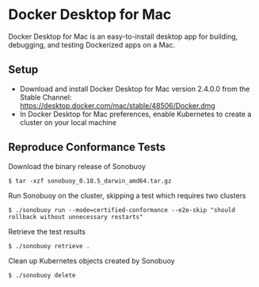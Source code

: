 # Docker Desktop for Mac

Docker Desktop for Mac is an easy-to-install desktop app for building, debugging, and testing Dockerized apps on a Mac.

## Setup

- Download and install Docker Desktop for Mac version 2.4.0.0 from the Stable Channel: https://desktop.docker.com/mac/stable/48506/Docker.dmg
- In Docker Desktop for Mac preferences, enable Kubernetes to create a cluster on your local machine

## Reproduce Conformance Tests

Download the binary release of Sonobuoy

```
$ tar -xzf sonobuoy_0.18.5_darwin_amd64.tar.gz
```

Run Sonobuoy on the cluster, skipping a test which requires two clusters
```
$ ./sonobuoy run --mode=certified-conformance --e2e-skip "should rollback without unnecessary restarts"
```

Retrieve the test results
```
$ ./sonobuoy retrieve .
```

Clean up Kubernetes objects created by Sonobuoy
```
$ ./sonobuoy delete
```
